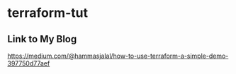# terraform-tut

## Link to My Blog

https://medium.com/@hammasjalal/how-to-use-terraform-a-simple-demo-397750d77aef
